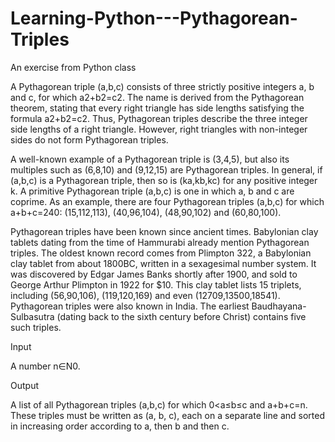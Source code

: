 # Learning-Python---Pythagorean-Triples
An exercise from Python class

A Pythagorean triple (a,b,c) consists of three strictly positive integers a, b and c, for which a2+b2=c2. The name is derived from the Pythagorean theorem, stating that every right triangle has side lengths satisfying the formula a2+b2=c2. Thus, Pythagorean triples describe the three integer side lengths of a right triangle. However, right triangles with non-integer sides do not form Pythagorean triples.

A well-known example of a Pythagorean triple is (3,4,5), but also its multiples such as (6,8,10) and (9,12,15) are Pythagorean triples. In general, if (a,b,c) is a Pythagorean triple, then so is (ka,kb,kc) for any positive integer k. A primitive Pythagorean triple (a,b,c) is one in which a, b and c are coprime. As an example, there are four Pythagorean triples (a,b,c) for which a+b+c=240: (15,112,113), (40,96,104), (48,90,102) and (60,80,100).

Pythagorean triples have been known since ancient times.  Babylonian clay tablets dating from the time of Hammurabi already mention Pythagorean triples. The oldest known record comes from Plimpton 322, a Babylonian clay tablet from about 1800BC, written in a sexagesimal number system. It was discovered by Edgar James Banks shortly after 1900, and sold to George Arthur Plimpton in 1922 for $10. This clay tablet lists 15 triplets, including (56,90,106), (119,120,169) and even (12709,13500,18541). Pythagorean triples were also known in India. The earliest Baudhayana-Sulbasutra (dating back to the sixth century before Christ) contains five such triples.

Input

A number n∈N0.

Output

A list of all Pythagorean triples (a,b,c) for which 0<a≤b≤c and a+b+c=n. These triples must be written as (a, b, c), each on a separate line and sorted in increasing order according to a, then b and then c.
